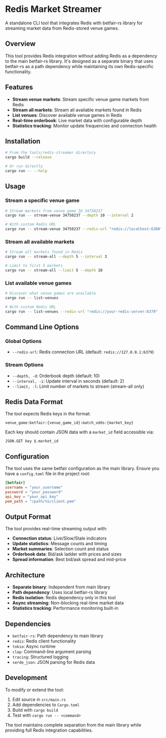 # Redis Market Streamer

A standalone CLI tool that integrates Redis with betfair-rs library for streaming market data from Redis-stored venue games.

## Overview

This tool provides Redis integration without adding Redis as a dependency to the main betfair-rs library. It's designed as a separate binary that uses betfair-rs as a path dependency while maintaining its own Redis-specific functionality.

## Features

- **Stream venue markets**: Stream specific venue game markets from Redis
- **Stream all markets**: Stream all available markets found in Redis
- **List venues**: Discover available venue games in Redis
- **Real-time orderbook**: Live market data with configurable depth
- **Statistics tracking**: Monitor update frequencies and connection health

## Installation

```bash
# From the tools/redis-streamer directory
cargo build --release

# Or run directly
cargo run -- --help
```

## Usage

### Stream a specific venue game
```bash
# Stream markets from venue game ID 34750237
cargo run -- stream-venue 34750237 --depth 10 --interval 2

# With custom Redis URL
cargo run -- stream-venue 34750237 --redis-url "redis://localhost:6380"
```

### Stream all available markets
```bash
# Stream all markets found in Redis
cargo run -- stream-all --depth 5 --interval 3

# Limit to first 5 markets
cargo run -- stream-all --limit 5 --depth 10
```

### List available venue games
```bash
# Discover what venue games are available
cargo run -- list-venues

# With custom Redis URL
cargo run -- list-venues --redis-url "redis://your-redis-server:6379"
```

## Command Line Options

### Global Options
- `--redis-url`: Redis connection URL (default: `redis://127.0.0.1:6379`)

### Stream Options
- `--depth, -d`: Orderbook depth (default: 10)
- `--interval, -i`: Update interval in seconds (default: 2)
- `--limit, -l`: Limit number of markets to stream (stream-all only)

## Redis Data Format

The tool expects Redis keys in the format:
```
venue_game:betfair:{venue_game_id}:match_odds:{market_key}
```

Each key should contain JSON data with a `market_id` field accessible via:
```
JSON.GET key $.market_id
```

## Configuration

The tool uses the same betfair configuration as the main library. Ensure you have a `config.toml` file in the project root:

```toml
[betfair]
username = "your_username"
password = "your_password"
api_key = "your_api_key"
pem_path = "/path/to/client.pem"
```

## Output Format

The tool provides real-time streaming output with:

- **Connection status**: Live/Slow/Stale indicators
- **Update statistics**: Message counts and timing
- **Market summaries**: Selection count and status
- **Orderbook data**: Bid/ask ladder with prices and sizes
- **Spread information**: Best bid/ask spread and mid-price

## Architecture

- **Separate binary**: Independent from main library
- **Path dependency**: Uses local betfair-rs library
- **Redis isolation**: Redis dependency only in this tool
- **Async streaming**: Non-blocking real-time market data
- **Statistics tracking**: Performance monitoring built-in

## Dependencies

- `betfair-rs`: Path dependency to main library
- `redis`: Redis client functionality
- `tokio`: Async runtime
- `clap`: Command-line argument parsing
- `tracing`: Structured logging
- `serde_json`: JSON parsing for Redis data

## Development

To modify or extend the tool:

1. Edit source in `src/main.rs`
2. Add dependencies to `Cargo.toml`
3. Build with `cargo build`
4. Test with `cargo run -- <command>`

The tool maintains complete separation from the main library while providing full Redis integration capabilities.